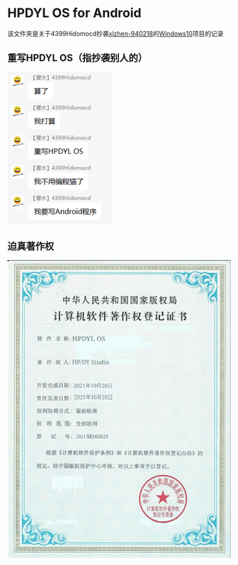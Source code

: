 # HPDYL OS for Android

该文件夹是关于4399Hidomocd抄袭[xlzhen-940218](https://github.com/xlzhen-940218)的[Windows10](https://github.com/xlzhen-940218/Windows10)项目的记录

## 重写HPDYL OS（指抄袭别人的）
![重写HPDYL OS](./重写HPDYL%20OS.png)

## 迫真著作权

![迫真著作权](./迫真著作权.jpg)
